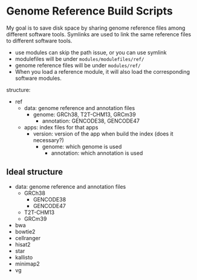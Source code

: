 # Genome Reference Build Scripts

My goal is to save disk space by sharing genome reference files among different software tools. Symlinks are used to link the same reference files to different software tools.

- use modules can skip the path issue, or you can use symlink
- modulefiles will be under `modules/modulefiles/ref/`
- genome reference files will be under `modules/ref/`
- When you load a reference module, it will also load the corresponding software modules.

structure:

- ref
  - data: genome reference and annotation files
    - genome: GRCh38, T2T-CHM13, GRCm39
      - annotation: GENCODE38, GENCODE47
  - apps: index files for that apps
    - version: version of the app when build the index (does it necessary?)
      - genome: which genome is used
        - annotation: which annotation is used

## Ideal structure

- data: genome reference and annotation files
  - GRCh38
    - GENCODE38
    - GENCODE47
  - T2T-CHM13
  - GRCm39
- bwa
- bowtie2
- cellranger
- hisat2
- star
- kallisto
- minimap2
- vg
